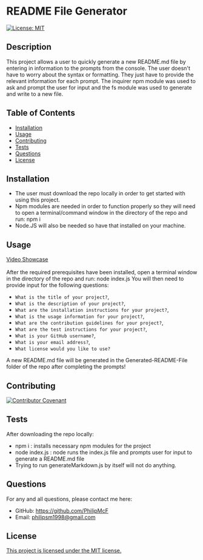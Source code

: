 # README File Generator
[![License: MIT](https://img.shields.io/badge/license-MIT-blue)](https://opensource.org/licenses/MIT)
## Description
This project allows a user to quickly generate a new README.md file by entering in information to the prompts from the console.
The user doesn't have to worry about the syntax or formatting. They just have to provide the relevant
information for each prompt. The inquirer npm module was used to ask and prompt the user for input and the fs module was used
to generate and write to a new file.

## Table of Contents
- [Installation](#installation)
- [Usage](#usage)
- [Contributing](#contributing)
- [Tests](#tests)
- [Questions](#questions)
- [License](#license)

## Installation

- The user must download the repo locally in order to get started with using this project. 
- Npm modules are needed in order to function properly so they will need to open a terminal/command window
in the directory of the repo and run: npm i
- Node.JS will also be needed so have that installed on your machine. 

## Usage
[Video Showcase](https://drive.google.com/file/d/189u-89SP09RucHGc34H4kIAQLs78Jx3W/view?usp=sharing)<br/><br/>
After the required prerequisites have been installed, open a terminal window in the directory of the repo and run: node index.js
You will then need to provide input for the following questions:
- `What is the title of your project?`,
- `What is the description of your project?`,
- `What are the installation instructions for your project?`,
- `What is the usage information for your project?`,
- `What are the contribution guidelines for your project?`,
- `What are the test instructions for your project?`,
- `What is your GitHub username?`,
- `What is your email address?`,
- `What license would you like to use?`

A new README.md file will be generated in the Generated-README-File folder of the repo after completing the prompts!

## Contributing
[![Contributor Covenant](https://img.shields.io/badge/Contributor%20Covenant-2.1-4baaaa.svg)](https://www.contributor-covenant.org/version/2/1/code_of_conduct/)

## Tests
After downloading the repo locally:
- npm i : installs necessary npm modules for the project
- node index.js : node runs the index.js file and prompts user for input to generate a README.md file
- Trying to run generateMarkdown.js by itself will not do anything.

## Questions
For any and all questions, please contact me here:
- GitHub: https://github.com/PhilipMcF
- Email: philipsm1998@gmail.com

## License
[This project is licensed under the MIT license.](#https://opensource.org/license/mit)
